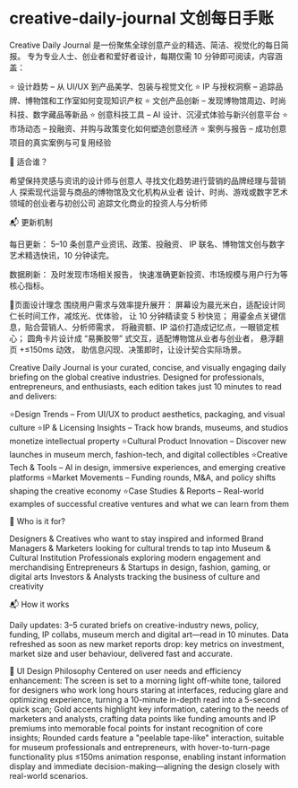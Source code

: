 # creative-daily-journal 文创每日手账
Creative Daily Journal 是一份聚焦全球创意产业的精选、简洁、视觉化的每日简报。
专为专业人士、创业者和爱好者设计，每期仅需 10 分钟即可阅读，内容涵盖：

⭐ 设计趋势 – 从 UI/UX 到产品美学、包装与视觉文化
⭐ IP 与授权洞察 – 追踪品牌、博物馆和工作室如何变现知识产权
⭐ 文创产品创新 – 发现博物馆周边、时尚科技、数字藏品等新品
⭐ 创意科技工具 – AI 设计、沉浸式体验与新兴创意平台
⭐ 市场动态 – 投融资、并购与政策变化如何塑造创意经济
⭐ 案例与报告 – 成功创意项目的真实案例与可复用经验

🎯 适合谁？

希望保持灵感与资讯的设计师与创意人
寻找文化趋势进行营销的品牌经理与营销人
探索现代运营与商品的博物馆及文化机构从业者
设计、时尚、游戏或数字艺术领域的创业者与初创公司
追踪文化商业的投资人与分析师

📬 更新机制

每日更新：
5–10 条创意产业资讯、政策、投融资、
IP 联名、博物馆文创与数字艺术精选快讯，10 分钟读完。

数据刷新：
及时发现市场相关报告，
快速准确更新投资、市场规模与用户行为等核心指标。

🐍页面设计理念
围绕用户需求与效率提升展开：
屏幕设为晨光米白，适配设计同仁长时间工作，减炫光、优体验，
让 10 分钟精读变 5 秒快览；
用鎏金点关键信息，贴合营销人、分析师需求，
将融资额、IP 溢价打造成记忆点，一眼锁定核心；
圆角卡片设计成 “易撕胶带” 式交互，适配博物馆从业者与创业者，
悬浮翻页 +≤150ms 动效，
助信息闪现、决策即时，让设计契合实际场景。


Creative Daily Journal is your curated, concise, and visually engaging daily briefing on the global creative industries.
Designed for professionals, entrepreneurs, and enthusiasts, each edition takes just 10 minutes to read and delivers:

⭐Design Trends – From UI/UX to product aesthetics, packaging, and visual culture
⭐IP & Licensing Insights – Track how brands, museums, and studios monetize intellectual property
⭐Cultural Product Innovation – Discover new launches in museum merch, fashion-tech, and digital collectibles
⭐Creative Tech & Tools – AI in design, immersive experiences, and emerging creative platforms
⭐Market Movements – Funding rounds, M&A, and policy shifts shaping the creative economy
⭐Case Studies & Reports – Real-world examples of successful creative ventures and what we can learn from them

🎯 Who is it for?

Designers & Creatives who want to stay inspired and informed
Brand Managers & Marketers looking for cultural trends to tap into
Museum & Cultural Institution Professionals exploring modern engagement and merchandising
Entrepreneurs & Startups in design, fashion, gaming, or digital arts
Investors & Analysts tracking the business of culture and creativity

📬 How it works

Daily updates: 
3–5 curated briefs on creative-industry news,
policy, funding, IP collabs,
museum merch and digital art—read in 10 minutes.
Data refreshed as soon as new market reports drop:
key metrics on investment, 
market size and user behaviour, 
delivered fast and accurate.

🐍 UI Design Philosophy​
Centered on user needs and efficiency enhancement:​
The screen is set to a morning light off-white tone, tailored for designers who work long hours staring at interfaces, reducing glare and optimizing experience,​
turning a 10-minute in-depth read into a 5-second quick scan;​
Gold accents highlight key information, catering to the needs of marketers and analysts,​
crafting data points like funding amounts and IP premiums into memorable focal points for instant recognition of core insights;​
Rounded cards feature a "peelable tape-like" interaction, suitable for museum professionals and entrepreneurs,​
with hover-to-turn-page functionality plus ≤150ms animation response,​
enabling instant information display and immediate decision-making—aligning the design closely with real-world scenarios.
